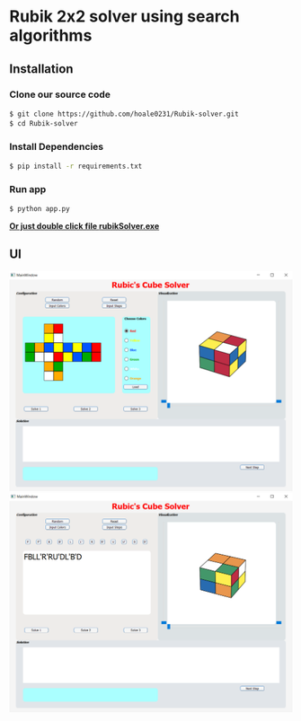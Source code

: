# Rubik 2x2 solver using search algorithms

## Installation
### Clone our source code
```sh
$ git clone https://github.com/hoale0231/Rubik-solver.git
$ cd Rubik-solver
```

### Install Dependencies
```sh
$ pip install -r requirements.txt
```

### Run app
```sh
$ python app.py
```
<b><u>Or just double click file **rubikSolver.exe**</u></b>

## UI

![](images/UI1.png)
![](images/UI2.png)
